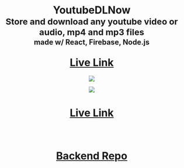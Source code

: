 
<h1 align="center">
  YoutubeDLNow 
  <br/>
  <sub>Store and download any youtube video or audio, mp4 and mp3 files</sub>
  <br/> <sub><sub>made w/ React, Firebase, Node.js</sub></sub>
  <p></p><a target="_blank" href="https://youtubedlnow.vercel.app/home">Live Link</a>
 
</h1>

<p align="center">
  <img src="https://res.cloudinary.com/dkg7lxnj2/image/upload/v1676116464/YoutubeDLNow_kvtefz.png" />
</p>
<p align="center">
  <img src="https://res.cloudinary.com/dkg7lxnj2/image/upload/v1674802505/test_vrduhd.gif" />
</p>
<h1 align="center">
<a href="https://youtubedlnow.vercel.app/home">Live Link</a>
<p></p>
</h1>
<br/>

<h1 align="center">
<a href="https://github.com/wc2184/YoutubeDLNowBackend/blob/master/index.js">Backend Repo</a>
<p></p>
</h1>

